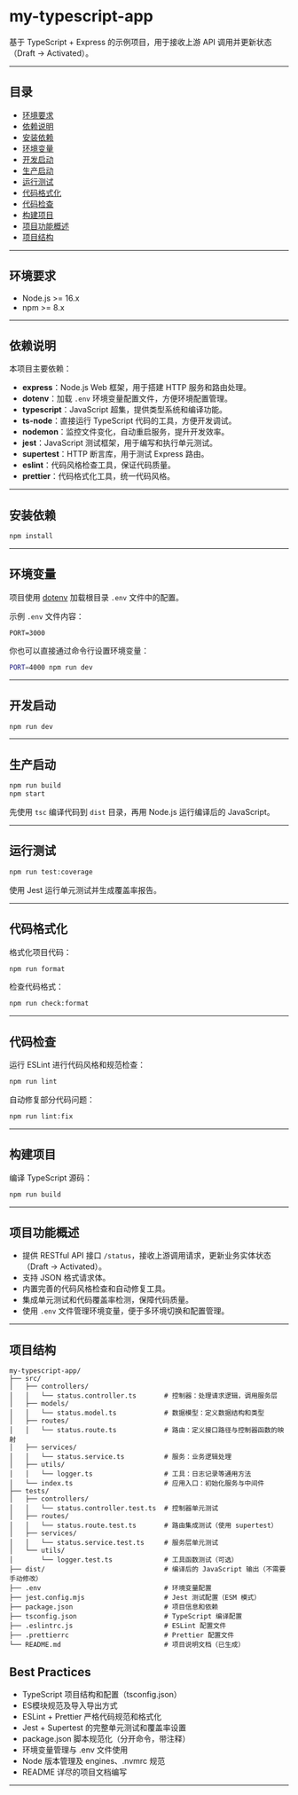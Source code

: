 
# my-typescript-app

基于 TypeScript + Express 的示例项目，用于接收上游 API 调用并更新状态（Draft -> Activated）。

---

## 目录

- [环境要求](#环境要求)
- [依赖说明](#依赖说明)
- [安装依赖](#安装依赖)
- [环境变量](#环境变量)
- [开发启动](#开发启动)
- [生产启动](#生产启动)
- [运行测试](#运行测试)
- [代码格式化](#代码格式化)
- [代码检查](#代码检查)
- [构建项目](#构建项目)
- [项目功能概述](#项目功能概述)
- [项目结构](#项目结构)

---

## 环境要求

- Node.js >= 16.x
- npm >= 8.x

---

## 依赖说明

本项目主要依赖：

- **express**：Node.js Web 框架，用于搭建 HTTP 服务和路由处理。
- **dotenv**：加载 `.env` 环境变量配置文件，方便环境配置管理。
- **typescript**：JavaScript 超集，提供类型系统和编译功能。
- **ts-node**：直接运行 TypeScript 代码的工具，方便开发调试。
- **nodemon**：监控文件变化，自动重启服务，提升开发效率。
- **jest**：JavaScript 测试框架，用于编写和执行单元测试。
- **supertest**：HTTP 断言库，用于测试 Express 路由。
- **eslint**：代码风格检查工具，保证代码质量。
- **prettier**：代码格式化工具，统一代码风格。

---

## 安装依赖

```bash
npm install
```

---

## 环境变量

项目使用 [dotenv](https://github.com/motdotla/dotenv) 加载根目录 `.env` 文件中的配置。  

示例 `.env` 文件内容：

```env
PORT=3000
```

你也可以直接通过命令行设置环境变量：

```bash
PORT=4000 npm run dev
```

---

## 开发启动

```bash
npm run dev
```
---

## 生产启动

```bash
npm run build
npm start
```

先使用 `tsc` 编译代码到 `dist` 目录，再用 Node.js 运行编译后的 JavaScript。

---

## 运行测试

```bash
npm run test:coverage
```

使用 Jest 运行单元测试并生成覆盖率报告。

---

## 代码格式化

格式化项目代码：

```bash
npm run format
```

检查代码格式：

```bash
npm run check:format
```

---

## 代码检查

运行 ESLint 进行代码风格和规范检查：

```bash
npm run lint
```

自动修复部分代码问题：

```bash
npm run lint:fix
```

---

## 构建项目

编译 TypeScript 源码：

```bash
npm run build
```

---

## 项目功能概述

- 提供 RESTful API 接口 `/status`，接收上游调用请求，更新业务实体状态（Draft -> Activated）。
- 支持 JSON 格式请求体。
- 内置完善的代码风格检查和自动修复工具。
- 集成单元测试和代码覆盖率检测，保障代码质量。
- 使用 `.env` 文件管理环境变量，便于多环境切换和配置管理。

---

## 项目结构

```
my-typescript-app/
├── src/
│   ├── controllers/
│   │   └── status.controller.ts       # 控制器：处理请求逻辑，调用服务层
│   ├── models/
│   │   └── status.model.ts            # 数据模型：定义数据结构和类型
│   ├── routes/
│   │   └── status.route.ts            # 路由：定义接口路径与控制器函数的映射
│   ├── services/
│   │   └── status.service.ts          # 服务：业务逻辑处理
│   ├── utils/
│   │   └── logger.ts                  # 工具：日志记录等通用方法
│   └── index.ts                       # 应用入口：初始化服务与中间件
├── tests/
│   ├── controllers/
│   │   └── status.controller.test.ts  # 控制器单元测试
│   ├── routes/
│   │   └── status.route.test.ts       # 路由集成测试（使用 supertest）
│   ├── services/
│   │   └── status.service.test.ts     # 服务层单元测试
│   └── utils/
│       └── logger.test.ts             # 工具函数测试（可选）
├── dist/                              # 编译后的 JavaScript 输出（不需要手动修改）
├── .env                               # 环境变量配置
├── jest.config.mjs                    # Jest 测试配置（ESM 模式）
├── package.json                       # 项目信息和依赖
├── tsconfig.json                      # TypeScript 编译配置
├── .eslintrc.js                       # ESLint 配置文件
├── .prettierrc                        # Prettier 配置文件
└── README.md                          # 项目说明文档（已生成）

```

## Best Practices
- TypeScript 项目结构和配置（tsconfig.json） 
- ES模块规范及导入导出方式 
- ESLint + Prettier 严格代码规范和格式化 
- Jest + Supertest 的完整单元测试和覆盖率设置 
- package.json 脚本规范化（分开命令，带注释） 
- 环境变量管理与 .env 文件使用 
- Node 版本管理及 engines、.nvmrc 规范
- README 详尽的项目文档编写
---
